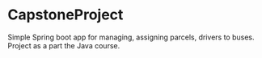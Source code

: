 # CapstoneProject

Simple Spring boot app for managing, assigning parcels, drivers to buses.
Project as a part the Java course.
